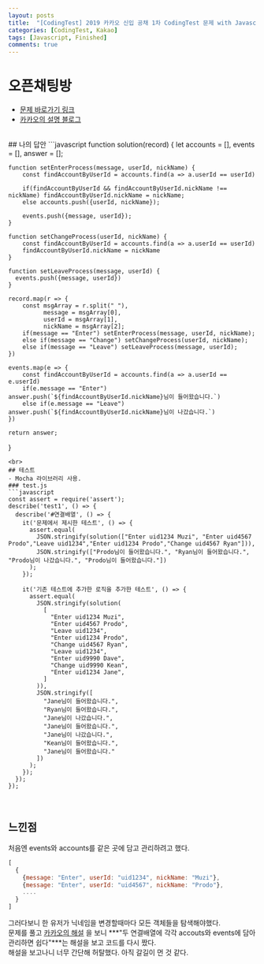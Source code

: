 ```yaml
---
layout: posts
title:  "[CodingTest] 2019 카카오 신입 공채 1차 CodingTest 문제 with Javascript"
categories: [CodingTest, Kakao]
tags: [Javascript, Finished]
comments: true
---
```



# 오픈채팅방
- [문제 바로가기 링크](https://www.welcomekakao.com/learn/courses/30/lessons/42888)
- [카카오의 설명 블로그](http://tech.kakao.com/2018/09/21/kakao-blind-recruitment-for2019-round-1/)
<br>
## 나의 답안
```javascript
function solution(record) {
    let accounts = [], events = [], answer = [];
    
    function setEnterProcess(message, userId, nickName) {
        const findAccountByUserId = accounts.find(a => a.userId == userId)

        if(findAccountByUserId && findAccountByUserId.nickName !== nickName) findAccountByUserId.nickName = nickName;
        else accounts.push({userId, nickName});
        
        events.push({message, userId});
    }
    
    function setChangeProcess(userId, nickName) {
        const findAccountByUserId = accounts.find(a => a.userId == userId)
        findAccountByUserId.nickName = nickName
    }
    
    function setLeaveProcess(message, userId) { 
      events.push({message, userId}) 
    }

    record.map(r => {
        const msgArray = r.split(" "),
              message = msgArray[0],
              userId = msgArray[1],
              nickName = msgArray[2];
        if(message == "Enter") setEnterProcess(message, userId, nickName);
        else if(message == "Change") setChangeProcess(userId, nickName);
        else if(message == "Leave") setLeaveProcess(message, userId);
    })
    
    events.map(e => {
        const findAccountByUserId = accounts.find(a => a.userId == e.userId)
        if(e.message == "Enter") answer.push(`${findAccountByUserId.nickName}님이 들어왔습니다.`)
        else if(e.message == "Leave") answer.push(`${findAccountByUserId.nickName}님이 나갔습니다.`)
    })
    
    return answer;
}
```
<br>
## 테스트
- Mocha 라이브러리 사용.
### test.js
```javascript
const assert = require('assert');
describe('test1', () => {
  describe('#연결배열', () => {
    it('문제에서 제시한 테스트', () => {
      assert.equal(
        JSON.stringify(solution(["Enter uid1234 Muzi", "Enter uid4567 Prodo","Leave uid1234","Enter uid1234 Prodo","Change uid4567 Ryan"])),
        JSON.stringify(["Prodo님이 들어왔습니다.", "Ryan님이 들어왔습니다.", "Prodo님이 나갔습니다.", "Prodo님이 들어왔습니다."])
      );
    });

    it('기존 테스트에 추가한 로직을 추가한 테스트', () => {
      assert.equal(
        JSON.stringify(solution(
          [
            "Enter uid1234 Muzi", 
            "Enter uid4567 Prodo",
            "Leave uid1234",
            "Enter uid1234 Prodo",
            "Change uid4567 Ryan",
            "Leave uid1234",
            "Enter uid9990 Dave",
            "Change uid9990 Kean",
            "Enter uid1234 Jane",
          ]
        )),
        JSON.stringify([
          "Jane님이 들어왔습니다.", 
          "Ryan님이 들어왔습니다.", 
          "Jane님이 나갔습니다.", 
          "Jane님이 들어왔습니다.",
          "Jane님이 나갔습니다.",  
          "Kean님이 들어왔습니다.", 
          "Jane님이 들어왔습니다."
        ])
      );
    });
  });
});
```
<br>

## 느낀점
처음엔 events와 accounts를 같은 곳에 담고 관리하려고 했다. 
```javascript
[
  {
    {message: "Enter", userId: "uid1234", nickName: "Muzi"},
    {message: "Enter", userId: "uid4567", nickName: "Prodo"},
    ....
  }
]
```
그러다보니 한 유저가 닉네임을 변경할때마다 모든 객체들을 탐색해야했다.  
문제를 풀고 [카카오의 해설](http://tech.kakao.com/2018/09/21/kakao-blind-recruitment-for2019-round-1/) 을 보니 ***"두 연결배열에 각각 accouts와 events에 담아 관리하면 쉽다"***는 해설을 보고 코드를 다시 짰다.   
해설을 보고나니 너무 간단해 허탈했다. 아직 갈길이 먼 것 같다.